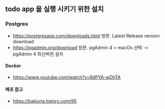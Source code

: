 ## todo app 을 실행 시키기 위한 설치
### Postgres
- https://postgresapp.com/downloads.html 방문. Latest Release version download
- https://pgadmin.org/download 방문. pgAdmin 4 > macOs 선택 -> pgAdmin 4 최신버젼 설치

#### Docker
- https://www.youtube.com/watch?v=RdPYA-wDhTA
#### 배포 참고
- https://bakjuna.tistory.com/95
